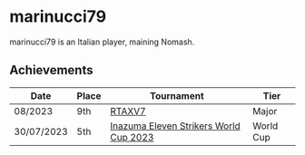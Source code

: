 # marinucci79

marinucci79 is an Italian player, maining Nomash.

## Achievements

|Date|Place|Tournament|Tier|
|-|-|-|-|
| 08/2023 | 9th | [RTAXV7](/inapedia/tournaments/rtaxv/rtaxv7.md) | Major |
| 30/07/2023 | 5th | [Inazuma Eleven Strikers World Cup 2023](/inapedia/tournaments/worldcup.md) | World Cup |
